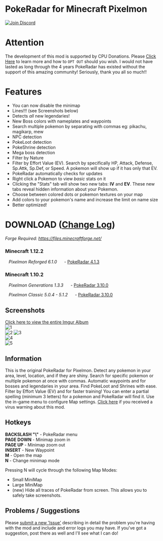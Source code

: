 # PokeRadar for Minecraft Pixelmon
[![Join Discord](https://i.imgur.com/5PeuGS2.png)](https://discord.gg/7zWEuT8)

# Attention
The development of this mod is supported by CPU Donations. Please [Click Here](https://github.com/kcaf/PokeRadar/wiki/CPU-Donations) to learn more and how to `OPT OUT` should you wish. I would not have lasted as long through the 4 years PokeRadar has existed without the support of this amazing community! Seriously, thank you all so much!!


# Features
- You can now disable the minimap
- Lines!!! (see Screenshots below)
- Detects *all* new legendaries!
- New Boss colors with nameplates and waypoints
- Search multiple pokemon by separating with commas eg: pikachu, magikarp, mew
- NPC detection
- PokeLoot detection
- PokeShrine detection
- Mega boss detection
- Filter by Nature
- Filter by Effort Value (EV). Search by specifically HP, Attack, Defense, Sp.Attk, Sp.Def, or Speed. A pokemon will show up if it has only that EV.
- PokeRadar automatically checks for updates
- Right click a Pokemon to view *basic* stats on it
- Clicking the "Stats" tab will show two new tabs: **IV** and **EV**. These new tabs reveal hidden information about your Pokemon.
- Choose between colored dots or pokemon textures on your map
- Add colors to your pokemon's name and increase the limit on name size
- Better optimized!
  

# DOWNLOAD ([Change Log](https://github.com/kcaf/PokeRadar/wiki/Change-Log))
*Forge Required: https://files.minecraftforge.net/*

### Minecraft 1.12.2
&nbsp;&nbsp; *Pixelmon Reforged 6.1.0*
&nbsp;&nbsp;&nbsp;&nbsp; - [PokeRadar 4.1.3](https://mega.nz/#!BqZkAAiA!_NnTUvT39aD7fOHFjU0KqS4VRto4HM0AA0hl3AjryRE)
  
### Minecraft 1.10.2
&nbsp;&nbsp; *Pixelmon Generations 1.3.3*
&nbsp;&nbsp;&nbsp;&nbsp; - [PokeRadar 3.10.0](https://mega.nz/#!hnZkmKzZ!iMKx2ueHemcfTILFhSPkXg5IvqUR_vG0t-riqFEN-jM)
  
&nbsp;&nbsp; *Pixelmon Classic 5.0.4 - 5.1.2*
&nbsp;&nbsp;&nbsp;&nbsp; - [PokeRadar 3.10.0](https://mega.nz/#!hnZkmKzZ!iMKx2ueHemcfTILFhSPkXg5IvqUR_vG0t-riqFEN-jM)
  

## Screenshots
[Click here to view the entire Imgur Album](https://imgur.com/a/H2aqG)  
![1](https://i.imgur.com/0vMqhBo.png)  
![2](https://i.imgur.com/JXPE4fK.png)
![3](https://i.imgur.com/Bgibxgf.png)  
![4](https://i.imgur.com/M3LfGyq.png)  
![5](https://i.imgur.com/SF83f8S.png)  


## Information
This is the original PokeRadar for Pixelmon. Detect any pokemon in your area, level, location, and if they are shiny. Search for specific pokemon or multiple pokemon at once with commas. Automatic waypoints and for bosses and legendaries in your area. Find PokeLoot and Shrines with ease. Filter by Effort Value (EV) and for faster training! You can enter a partial spelling (minimum 3 letters) for a pokemon and PokeRadar will find it. Use the in-game menu to configure Map settings. [Click here](https://github.com/kcaf/PokeRadar/wiki/False-Positive-Virus-Warning) if you received a virus warning about this mod.


## Hotkeys
**BACKSLASH "\\"** - PokeRadar menu  
**PAGE DOWN** - Minimap zoom in  
**PAGE UP** - Minimap zoom out  
**INSERT** - New Waypoint  
**M** - Open the map  
**N** - Change minimap mode  

Pressing N will cycle through the following Map Modes:  
- Small MiniMap
- Large MiniMap
- (new) Hide all traces of PokeRadar from screen. This allows you to safely take screenshots.
  

## Problems / Suggestions
Please [submit a new 'Issue'](https://github.com/kcaf/PokeRadar/issues/new) describing in detail the problem you're having with the mod and include and error logs you may have. If you've got a suggestion, post there as well and I'll see what I can do!